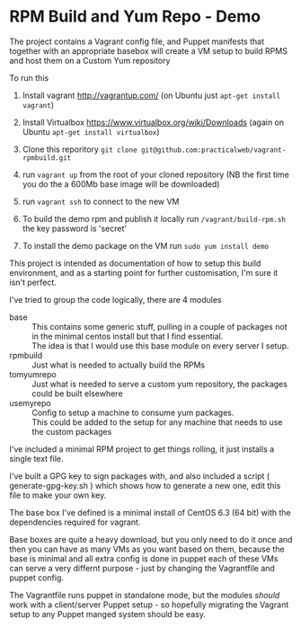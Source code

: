 # RPM Build  and Yum Repo - Demo

The project contains a Vagrant config file, and Puppet manifests that together with an appropriate basebox will create a VM setup to build RPMS and host them on a Custom Yum repository

To run this

 1. Install vagrant http://vagrantup.com/ (on Ubuntu just `apt-get install vagrant`)
 
 1. Install Virtualbox https://www.virtualbox.org/wiki/Downloads (again on Ubuntu `apt-get install virtualbox`)

 1. Clone this reporitory `git clone git@github.com:practicalweb/vagrant-rpmbuild.git`

 1. run `vagrant up` from the root of your cloned repository (NB the first time you do the a 600Mb base image will be downloaded)

 1. run `vagrant ssh` to connect to the new VM  

 1. To build the demo rpm and publish it locally run `/vagrant/build-rpm.sh` the key password is 'secret'

 1. To install the demo package on the VM run `sudo yum install demo`

 
This project is intended as documentation of how to setup this build environment, and as a starting point for further customisation, I'm sure it isn't perfect.

I've tried to group the code logically, there are 4 modules

<dl>
  <dt>base</dt>
    <dd>This contains some generic stuff, pulling in a couple of packages not in the minimal centos install but that I find essential.<dd>
    <dd>The idea is that I would use this base module on every server I setup.</dd>

  <dt>rpmbuild</dt>
    <dd>Just what is needed to actually build the RPMs<dd>
  
  <dt>tomyumrepo</dt>
     <dd>Just what is needed to serve a custom yum repository, the packages could be built elsewhere</dd>
  <dt>usemyrepo</dt>
     <dd>Config to setup a machine to consume yum packages.</dd>
     <dd>This could be added to the setup for any machine that needs to use the custom packages</dd>
</dl>

I've included a minimal RPM project to get things rolling, it just installs a single text file.

I've built a GPG key to sign packages with, and also included a script ( generate-gpg-key.sh ) which shows how to generate a new one, edit this file to make your own key.

The base box I've defined is a minimal install of CentOS 6.3 (64 bit) with the dependencies required for vagrant.

Base boxes are quite a heavy download, but you only need to do it once and then you can have as many VMs as you want based on them, because the base is minimal and all extra config is done in puppet each of these VMs can serve a very differnt purpose - just by changing the Vagrantfile and puppet config.

The Vagrantfile runs puppet in standalone mode, but the modules _should_ work with a client/server Puppet setup - so hopefully migrating the Vagrant setup to any Puppet manged system should be easy.


